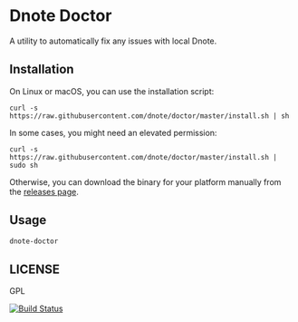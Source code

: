 # Dnote Doctor

A utility to automatically fix any issues with local Dnote.

## Installation

On Linux or macOS, you can use the installation script:

    curl -s https://raw.githubusercontent.com/dnote/doctor/master/install.sh | sh

In some cases, you might need an elevated permission:

    curl -s https://raw.githubusercontent.com/dnote/doctor/master/install.sh | sudo sh

Otherwise, you can download the binary for your platform manually from the [releases page](https://github.com/dnote/doctor/releases).

## Usage

```bash
dnote-doctor
```

## LICENSE

GPL

[![Build Status](https://travis-ci.org/dnote/dnote-doctor.svg?branch=master)](https://travis-ci.org/dnote/dnote-doctor)
